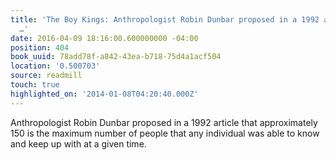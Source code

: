 ```yaml
---
title: 'The Boy Kings: Anthropologist Robin Dunbar proposed in a 1992 article that
  …'
date: 2016-04-09 18:16:00.600000000 -04:00
position: 404
book_uuid: 78add78f-a842-43ea-b718-75d4a1acf504
location: '0.500703'
source: readmill
touch: true
highlighted_on: '2014-01-08T04:20:40.000Z'
---
```


Anthropologist Robin Dunbar proposed in a 1992 article that approximately 150 is the maximum number of people that any individual was able to know and keep up with at a given time.